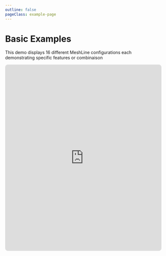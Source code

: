 ```yaml
---
outline: false
pageClass: example-page
---
```


# Basic Examples

This demo displays 16 different MeshLine configurations each demonstrating specific features or combinaison

<iframe src="https://meshline-demo.makio.io/examples/basic?noUI" width="100%" height="600" style="border: 1px solid #ddd; border-radius: 8px;"></iframe>


<!-- ## How to make a reveal animation

This example include an animated reveal effects where lines draw in and out sequentially.

This effect is managed using discardFn to discard the value before/after two percentage uniforms.

```javascript
import { animate } from 'animejs'
import { uniform, Fn, step, uv } from 'three/tsl'
import { MeshLine } from 'makio-meshline'

// Create uniforms for animation control
const line = new MeshLine()
  .lines( circlePositions(64) )
  .closed( true )
  .needsUV( true )
  .color( 0xff3300 )

// Add animation uniforms
line.percent1 = uniform( 0 )
line.percent2 = uniform( 1 )

// Use discardFn to control line visibility
line.discardFn( Fn( () => {
  return 
    step( uv().x, line.percent1 ).mul(        // discard uv.x before percent1
    step( uv().x.oneMinus(), line.percent2 )  // discard uv.x after percent2
  ).lessThan( 0.00001 )
} ) )

// Animate the reveal
function animateReveal() {
  animate( line.percent1, {  duration: 1,  value: [-0.01, 1.01],  ease: 'easeOut'  } )
  animate( line.percent2, {  duration: 1,  value: [1.01, -0.01],  delay: 3,  ease: 'easeOut',
    onComplete: () => animateReveal() // Loop
  } )
}

animateReveal()
```

This technique uses TSL's `discardFn` hook with UV coordinates to progressively reveal/hide the line, creating smooth draw-in and draw-out effects.

**Note** the usage of `.needsUV( true )` to build the uv on the lines so we can access it in the discardFn we declared.
 -->
